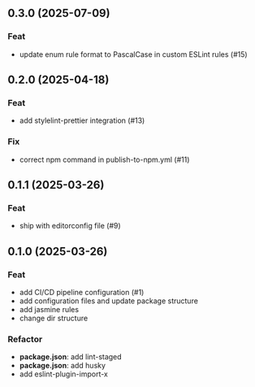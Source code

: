 ## 0.3.0 (2025-07-09)

### Feat

- update enum rule format to PascalCase in custom ESLint rules (#15)

## 0.2.0 (2025-04-18)

### Feat

- add stylelint-prettier integration (#13)

### Fix

- correct npm command in publish-to-npm.yml (#11)

## 0.1.1 (2025-03-26)

### Feat

- ship with editorconfig file (#9)

## 0.1.0 (2025-03-26)

### Feat

- add CI/CD pipeline configuration (#1)
- add configuration files and update package structure
- add jasmine rules
- change dir structure

### Refactor

- **package.json**: add lint-staged
- **package.json**: add husky
- add eslint-plugin-import-x
